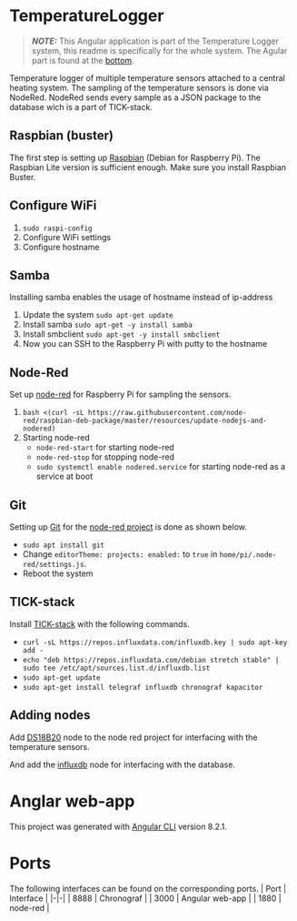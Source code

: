 # TemperatureLogger
> **_NOTE:_**  This Angular application is part of the Temperature Logger system, this readme is specifically for the whole system. The Agular part is found at the [bottom](#Anglar-web-app).

Temperature logger of multiple temperature sensors attached to a central heating system. The sampling of the temperature sensors is done via NodeRed. NodeRed sends every sample as a JSON package to the database wich is a part of TICK-stack.

## Raspbian (buster)
The first step is setting up [Raspbian](https://www.raspberrypi.org/downloads/raspbian/) (Debian for Raspberry Pi). The Raspbian Lite version is sufficient enough. Make sure you install Raspbian Buster.

## Configure WiFi
1. `sudo raspi-config`
1. Configure WiFi settings
1. Configure hostname

## Samba
Installing samba enables the usage of hostname instead of ip-address
1. Update the system `sudo apt-get update`
1. Install samba `sudo apt-get -y install samba`
1. Install smbclient `sudo apt-get -y install smbclient`
1. Now you can SSH to the Raspberry Pi with putty to the hostname

## Node-Red
Set up [node-red](https://nodered.org/docs/getting-started/raspberrypi) for Raspberry Pi for sampling the sensors.
1. `bash <(curl -sL https://raw.githubusercontent.com/node-red/raspbian-deb-package/master/resources/update-nodejs-and-nodered)`
1. Starting node-red
   * `node-red-start` for starting node-red
   * `node-red-stop` for stopping node-red
   * `sudo systemctl enable nodered.service` for starting node-red as a service at boot

## Git
Setting up [Git](https://projects.raspberrypi.org/en/projects/getting-started-with-git/4) for the [node-red project](https://nodered.org/docs/user-guide/projects/) is done as shown below.
  * `sudo apt install git`
  * Change `editorTheme: projects: enabled:` to `true` in `home/pi/.node-red/settings.js`.
  * Reboot the system

## TICK-stack
Install [TICK-stack](https://iotbyhvm.ooo/tick-satck-on-raspberry-pi/) with the following commands.
* `curl -sL https://repos.influxdata.com/influxdb.key | sudo apt-key add -`
* `echo "deb https://repos.influxdata.com/debian stretch stable" | sudo tee /etc/apt/sources.list.d/influxdb.list`
* `sudo apt-get update`
* `sudo apt-get install telegraf influxdb chronograf kapacitor`

## Adding nodes
Add [DS18B20](https://flows.nodered.org/node/node-red-contrib-sensor-ds18b20) node to the node red project for interfacing with the temperature sensors. 

And add the [influxdb](https://flows.nodered.org/node/node-red-contrib-influxdb) node for interfacing with the database.

# Anglar web-app
This project was generated with [Angular CLI](https://github.com/angular/angular-cli) version 8.2.1.


# Ports
The following interfaces can be found on the corresponding ports.
| Port | Interface |
|-|-|
| 8888 | Chronograf |
| 3000 | Angular web-app |
| 1880 | node-red |
